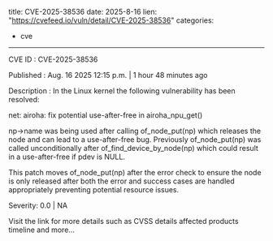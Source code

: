  
title: CVE-2025-38536
date: 2025-8-16
lien: "https://cvefeed.io/vuln/detail/CVE-2025-38536"
categories:
  - cve
---

CVE ID : CVE-2025-38536

Published :  Aug. 16
2025
12:15 p.m. | 1 hour
48 minutes ago

Description : In the Linux kernel
the following vulnerability has been resolved:

net: airoha: fix potential use-after-free in airoha_npu_get()

np->name was being used after calling of_node_put(np)
which
releases the node and can lead to a use-after-free bug.
Previously
of_node_put(np) was called unconditionally after
of_find_device_by_node(np)
which could result in a use-after-free if
pdev is NULL.

This patch moves of_node_put(np) after the error check to ensure
the node is only released after both the error and success cases
are handled appropriately
preventing potential resource issues.

Severity: 0.0 | NA

Visit the link for more details
such as CVSS details
affected products
timeline
and more...
